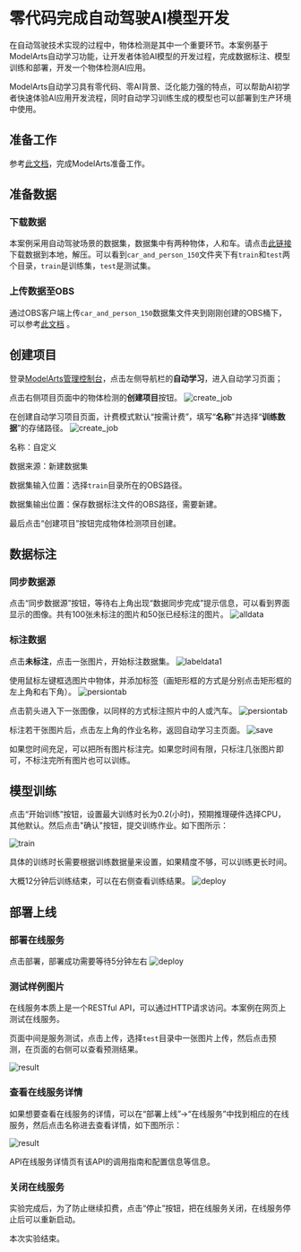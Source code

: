 # 零代码完成自动驾驶AI模型开发

在自动驾驶技术实现的过程中，物体检测是其中一个重要环节。本案例基于ModelArts自动学习功能，让开发者体验AI模型的开发过程，完成数据标注、模型训练和部署，开发一个物体检测AI应用。

ModelArts自动学习具有零代码、零AI背景、泛化能力强的特点，可以帮助AI初学者快速体验AI应用开发流程，同时自动学习训练生成的模型也可以部署到生产环境中使用。

## 准备工作

参考[此文档](https://github.com/huaweicloud/ModelArts-Lab/tree/master/docs/ModelArts准备工作)，完成ModelArts准备工作。

## 准备数据

### 下载数据

本案例采用自动驾驶场景的数据集，数据集中有两种物体，人和车。请点击[此链接](https://modelarts-labs.obs.myhuaweicloud.com/ExeML/ExeML_Car_And_Person_Detection/car_and_person_150.tar.gz)下载数据到本地，解压。可以看到`car_and_person_150`文件夹下有`train`和`test`两个目录，`train`是训练集，`test`是测试集。

### 上传数据至OBS

通过OBS客户端上传`car_and_person_150`数据集文件夹到刚刚创建的OBS桶下，可以参考[此文档](https://support.huaweicloud.com/qs-obs/obs_qs_0002.html) 。

## 创建项目

登录[ModelArts管理控制台](https://console.huaweicloud.com/modelarts/?region=cn-north-4#/manage/dashboard)，点击左侧导航栏的**自动学习**，进入自动学习页面；

点击右侧项目页面中的物体检测的**创建项目**按钮。
![create_job](./img/create_job.PNG)

在创建自动学习项目页面，计费模式默认“按需计费”，填写“**名称**”并选择“**训练数据**”的存储路径。
![create_job](./img/create_job2.PNG)

名称：自定义

数据来源：新建数据集

数据集输入位置：选择`train`目录所在的OBS路径。

数据集输出位置：保存数据标注文件的OBS路径，需要新建。

最后点击“创建项目”按钮完成物体检测项目创建。

## 数据标注
### 同步数据源

点击“同步数据源”按钮，等待右上角出现“数据同步完成”提示信息，可以看到界面显示的图像。共有100张未标注的图片和50张已经标注的图片。
![alldata](./img/同步数据源.png)

### 标注数据

点击**未标注**，点击一张图片，开始标注数据集。
![labeldata1](./img/标注第一张.png)

使用鼠标左键框选图片中物体，并添加标签（画矩形框的方式是分别点击矩形框的左上角和右下角）。
![persiontab](./img/添加标签.jpg)

点击箭头进入下一张图像，以同样的方式标注照片中的人或汽车。
![persiontab](./img/下一张.jpg)

标注若干张图片后，点击左上角的作业名称，返回自动学习主页面。
![save](./img/返回主页面.jpg)

如果您时间充足，可以把所有图片标注完。如果您时间有限，只标注几张图片即可，不标注完所有图片也可以训练。

## 模型训练
点击“开始训练”按钮，设置最大训练时长为0.2(小时)，预期推理硬件选择CPU，其他默认。然后点击"确认"按钮，提交训练作业。如下图所示：

![train](./img/开始训练.jpg)

具体的训练时长需要根据训练数据量来设置，如果精度不够，可以训练更长时间。

大概12分钟后训练结束，可以在右侧查看训练结果。
![deploy](./img/训练完成.png)

## 部署上线
### 部署在线服务

点击部署，部署成功需要等待5分钟左右
![deploy](./img/部署.png)

### 测试样例图片

在线服务本质上是一个RESTful API，可以通过HTTP请求访问。本案例在网页上测试在线服务。

页面中间是服务测试，点击上传，选择`test`目录中一张图片上传，然后点击预测，在页面的右侧可以查看预测结果。

![result](./img/result.PNG)

### 查看在线服务详情

如果想要查看在线服务的详情，可以在“部署上线”->“在线服务”中找到相应的在线服务，然后点击名称进去查看详情，如下图所示：

![result](./img/查看在线服务详情.png)

API在线服务详情页有该API的调用指南和配置信息等信息。

### 关闭在线服务

实验完成后，为了防止继续扣费，点击“停止”按钮，把在线服务关闭，在线服务停止后可以重新启动。

本次实验结束。



